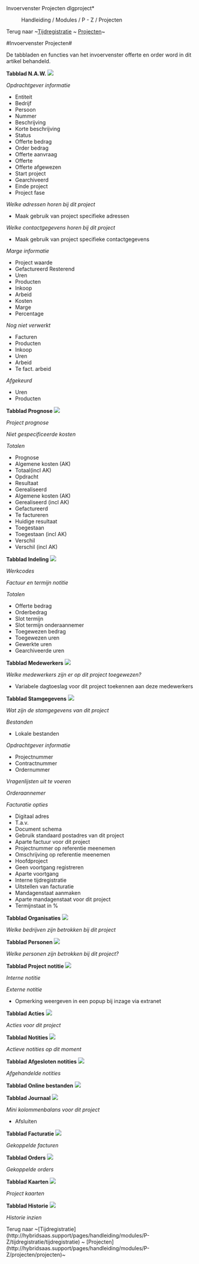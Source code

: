 <properties>
	<page>
		<title>Invoervenster Projecten</title>
		<description>Invoervenster Projecten</description>
		<context>dlgproject*</context>
	</page>
	<menu>
		<position>Handleiding / Modules / P - Z / Projecten</position>
		<title>Invoervenster Projecten</title>
	</menu>
</properties>

Terug naar ~[Tijdregistratie](http://hybridsaas.support/pages/handleiding/modules/P-Z/tijdregistratie/tijdregistratie) ~ [Projecten](http://hybridsaas.support/pages/handleiding/modules/P-Z/projecten/projecten)~

#Invoervenster Projecten#

De tabbladen en functies van het invoervenster offerte en order word in dit artikel behandeld.

**Tabblad N.A.W.**
![](images/projecten-naw.jpg) 

*Opdrachtgever informatie*

- Entiteit
- Bedrijf
- Persoon
- Nummer
- Beschrijving
- Korte beschrijving
- Status
- Offerte bedrag
- Order bedrag
- Offerte aanvraag
- Offerte
- Offerte afgewezen
- Start project
- Gearchiveerd
- Einde project
- Project fase

*Welke adressen horen bij dit project*

- Maak gebruik van project specifieke adressen

*Welke contactgegevens horen bij dit project*

- Maak gebruik van project specifieke contactgegevens

*Marge informatie*

- Project waarde
- Gefactureerd Resterend
- Uren
- Producten
- Inkoop
- Arbeid
- Kosten
- Marge
- Percentage

*Nog niet verwerkt*

- Facturen
- Producten
- Inkoop
- Uren
- Arbeid
- Te fact. arbeid

*Afgekeurd*

- Uren
- Producten

**Tabblad Prognose**
![](images/projecten-prognose.jpg) 

*Project prognose*

*Niet gespecificeerde kosten*

*Totalen*

- Prognose
- Algemene kosten (AK)
- Totaal(incl AK)
- Opdracht
- Resultaat
- Gerealiseerd
- Algemene kosten (AK)
- Gerealiseerd (incl AK)
- Gefactureerd
- Te factureren
- Huidige resultaat
- Toegestaan
- Toegestaan (incl AK)
- Verschil
- Verschil (incl AK)

 **Tabblad Indeling**
![](images/projecten-indeling.jpg)

*Werkcodes*

*Factuur en termijn notitie*

*Totalen*

- Offerte bedrag
- Orderbedrag
- Slot termijn
- Slot termijn onderaannemer
- Toegewezen bedrag
- Toegewezen uren
- Gewerkte uren
- Gearchiveerde uren

**Tabblad Medewerkers**
![](images/projecten-medewerkers.jpg) 

*Welke medewerkers zijn er op dit project toegewezen?*

- Variabele dagtoeslag voor dit project toekennen aan deze medewerkers

**Tabblad Stamgegevens**
![](images/projecten-stamgegevens.jpg) 

*Wat zijn de stamgegevens van dit project*

*Bestanden*

- Lokale bestanden

*Opdrachtgever informatie*

- Projectnummer
- Contractnummer
- Ordernummer

*Vragenlijsten uit te voeren*

*Orderaannemer*

*Facturatie opties*

- Digitaal adres
- T.a.v.
- Document schema
- Gebruik standaard postadres van dit project
- Aparte factuur voor dit project
- Projectnummer op referentie meenemen
- Omschrijving op referentie meenemen
- Hoofdproject
- Geen voortgang registreren
- Aparte voortgang
- Interne tijdregistratie
- Uitstellen van facturatie
- Mandagenstaat aanmaken
- Aparte mandagenstaat voor dit project
- Termijnstaat in %

**Tabblad Organisaties**
![](images/projecten-organisaties.jpg) 

*Welke bedrijven zijn betrokken bij dit project*

**Tabblad Personen**
![](images/projecten-personen.jpg) 

*Welke personen zijn betrokken bij dit project?*

**Tabblad Project notitie**
![](images/projecten-projectnotitie.jpg) 

*Interne notitie*

*Externe notitie*

- Opmerking weergeven in een popup bij inzage via extranet

**Tabblad Acties**
![](images/projecten-acties.jpg)
 
*Acties voor dit project*

**Tabblad Notities**
![](images/projecten-notities.jpg) 

*Actieve notities op dit moment*

**Tabblad Afgesloten notities**
![](images/projecten-afgeslotennotities.jpg) 

*Afgehandelde notities*

**Tabblad Online bestanden**
![](images/projecten-onlinebestanden.jpg) 


**Tabblad Journaal**
![](images/projecten-journaal.jpg)

*Mini kolommenbalans voor dit project*

- Afsluiten

**Tabblad Facturatie**
![](images/projecten-facturatie.jpg) 

*Gekoppelde facturen*

**Tabblad Orders**
![](images/projecten-orders.jpg) 

*Gekoppelde orders*

**Tabblad Kaarten**
![](images/projecten-kaarten.jpg) 

*Project kaarten*

**Tabblad Historie**
![](images/projecten-historie.jpg)

*Historie inzien*

</properties>
Terug naar ~[Tijdregistratie](http://hybridsaas.support/pages/handleiding/modules/P-Z/tijdregistratie/tijdregistratie) ~ [Projecten](http://hybridsaas.support/pages/handleiding/modules/P-Z/projecten/projecten)~